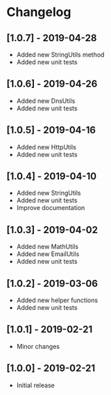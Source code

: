 # Changelog

## [1.0.7] - 2019-04-28

* Added new StringUtils method
* Added new unit tests

## [1.0.6] - 2019-04-26

* Added new DnsUtils
* Added new unit tests

## [1.0.5] - 2019-04-16

* Added new HttpUtils
* Added new unit tests

## [1.0.4] - 2019-04-10

* Added new StringUtils
* Added new unit tests
* Improve documentation

## [1.0.3] - 2019-04-02

* Added new MathUtils
* Added new EmailUtils
* Added new unit tests

## [1.0.2] - 2019-03-06

* Added new helper functions
* Added new unit tests

## [1.0.1] - 2019-02-21

* Minor changes

## [1.0.0] - 2019-02-21

* Initial release
